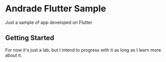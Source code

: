 # Andrade Flutter Sample

Just a sample of app developed on Flutter

## Getting Started

For now it's just a lab, but I intend to progress with it as long as I learn more about it.

